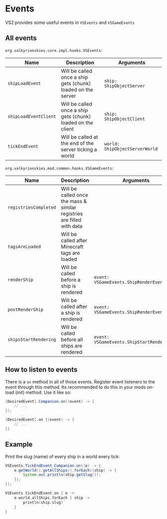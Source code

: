 
# Events
VS2 provides some useful events in `VSEvents` and `VSGameEvents`

## All events

`org.valkyrienskies.core.impl.hooks.VSEvents`:

| Name | Description | Arguments |
| - | - | - |
| `shipLoadEvent` | Will be called once a ship gets (chunk) loaded on the server | `ship: ShipObjectServer` |
| `shipLoadEventClient` | Will be called once a ship gets (chunk) loaded on the client | `ship: ShipObjectClient` |
| `tickEndEvent` | Will be called at the end of the server ticking a world | `world: ShipObjectServerWorld` |


`org.valkyrienskies.mod.common.hooks.VSGameEvents`:

| Name | Description | Arguments                                  |
| - | - |--------------------------------------------|
| `registriesCompleted` | Will be called once the mass & similar registries are filled with data |                                            |
| `tagsAreLoaded` | Will be called after Minecraft tags are loaded |                                            |
| `renderShip` | Will be called before a ship is rendered | `event: VSGameEvents.ShipRenderEvent`      |
| `postRenderShip` | Will be called after a ship is rendered | `event: VSGameEvents.ShipRenderEvent`      |
| `shipsStartRendering` | Will be called before all ships are rendered | `event: VSGameEvents.ShipStartRenderEvent` |

## How to listen to events
There is a `on` method in all of those events. Register event listeners to the event through this method.
Its recommended to do this in your mods on-load (init) method. Use it like so:

<tabs>
<tab title="Java">

```java
[DesiredEvent].Companion.on((event) -> {
    // ...
});
```

</tab>
<tab title="Kotlin">

```kotlin
[DesiredEvent].on {(event) -> {
    // ...
}}
```

</tab>
</tabs>

## Example
Print the slug (name) of every ship in a world every tick:

<tabs>
<tab title="Java">

```java
VSEvents.TickEndEvent.Companion.on((e) -> {
    e.getWorld().getAllShips().forEach((ship) -> {
        System.out.println(ship.getSlug());
    });
});
```

</tab>
<tab title="Kotlin">

```kotlin
VSEvents.tickEndEvent.on { e ->
    e.world.allShips.forEach { ship ->
        println(ship.slug)
    }
}
```

</tab>
</tabs>